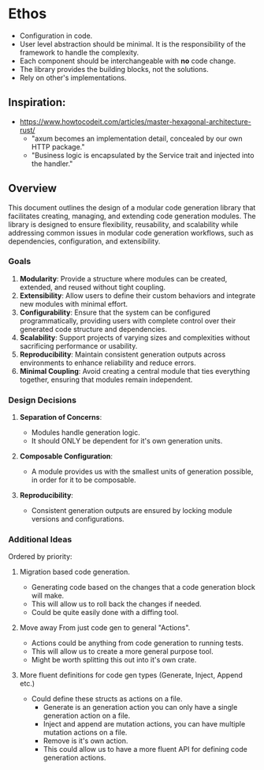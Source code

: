 
# Ethos

- Configuration in code.
- User level abstraction should be minimal. It is the responsibility of the framework to handle the complexity.
- Each component should be interchangeable with __no__ code change.
- The library provides the building blocks, not the solutions.
- Rely on other's implementations.

## Inspiration:

- https://www.howtocodeit.com/articles/master-hexagonal-architecture-rust/
  - "axum becomes an implementation detail, concealed by our own HTTP package."
  - "Business logic is encapsulated by the Service trait and injected into the handler."


## Overview
This document outlines the design of a modular code generation library that facilitates creating, managing, and extending code generation modules. The library is designed to ensure flexibility, reusability, and scalability while addressing common issues in modular code generation workflows, such as dependencies, configuration, and extensibility.

### Goals
1. **Modularity**: Provide a structure where modules can be created, extended, and reused without tight coupling.
2. **Extensibility**: Allow users to define their custom behaviors and integrate new modules with minimal effort.
3. **Configurability**: Ensure that the system can be configured programmatically, providing users with complete control over their generated code structure and dependencies.
4. **Scalability**: Support projects of varying sizes and complexities without sacrificing performance or usability.
5. **Reproducibility**: Maintain consistent generation outputs across environments to enhance reliability and reduce errors.
6. **Minimal Coupling**: Avoid creating a central module that ties everything together, ensuring that modules remain independent.


### Design Decisions
1. **Separation of Concerns**:
   - Modules handle generation logic.
   - It should ONLY be dependent for it's own generation units.

2. **Composable Configuration**:
   - A module provides us with the smallest units of generation possible, in order for it to be composable.

3. **Reproducibility**:
   - Consistent generation outputs are ensured by locking module versions and configurations.




### Additional Ideas

Ordered by priority:

1. Migration based code generation.
   - Generating code based on the changes that a code generation block will make.
   - This will allow us to roll back the changes if needed.
   - Could be quite easily done with a diffing tool.

2. Move away From just code gen to general "Actions".
   - Actions could be anything from code generation to running tests.
   - This will allow us to create a more general purpose tool.
   - Might be worth splitting this out into it's own crate.

3. More fluent definitions for code gen types (Generate, Inject, Append etc.)
   - Could define these structs as actions on a file.
       - Generate is an generation action you can only have a single generation action on a file.
       - Inject and append are mutation actions, you can have multiple mutation actions on a file.
       - Remove is it's own action.
       - This could allow us to have a more fluent API for defining code generation actions.
